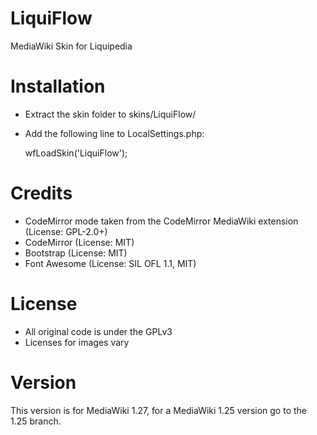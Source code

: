 LiquiFlow
=========

MediaWiki Skin for Liquipedia

Installation
============
* Extract the skin folder to skins/LiquiFlow/
* Add the following line to LocalSettings.php:

	wfLoadSkin('LiquiFlow');
	
Credits
=======
* CodeMirror mode taken from the CodeMirror MediaWiki extension (License: GPL-2.0+)
* CodeMirror (License: MIT)
* Bootstrap (License: MIT)
* Font Awesome (License: SIL OFL 1.1, MIT)

License
=======
* All original code is under the GPLv3
* Licenses for images vary

Version
=======
This version is for MediaWiki 1.27, for a MediaWiki 1.25 version go to the 1.25 branch.